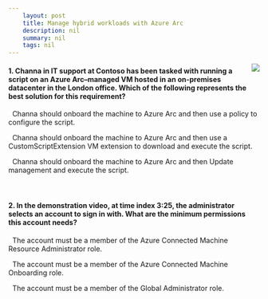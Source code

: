 ```yaml
---
    layout: post
    title: Manage hybrid workloads with Azure Arc 
    description: nil
    summary: nil
    tags: nil
---
```



 <a target="_blank" href="https://docs.microsoft.com/en-us/learn/modules/manage-hybrid-workloads-azure-arc/7-knowledge-check/"><i class="fas fa-external-link-alt"></i> </a>
 <img align="right" src="https://docs.microsoft.com/en-us/learn/achievements/manage-hybrid-workloads-with-azure-arc.svg">
####  1. Channa in IT support at Contoso has been tasked with running a script on an Azure Arc–managed VM hosted in an on-premises datacenter in the London office. Which of the following represents the best solution for this requirement?


<i class='far fa-square'></i> &nbsp;&nbsp;Channa should onboard the machine to Azure Arc and then use a policy to configure the script.

<i class='fas fa-check-square' style='color: Dodgerblue;'></i> &nbsp;&nbsp;Channa should onboard the machine to Azure Arc and then use a CustomScriptExtension VM extension to download and execute the script.

<i class='far fa-square'></i> &nbsp;&nbsp;Channa should onboard the machine to Azure Arc and then Update management and execute the script.
<br />
<br />
<br />

####  2. In the demonstration video, at time index 3:25, the administrator selects an account to sign in with. What are the minimum permissions this account needs?


<i class='far fa-square'></i> &nbsp;&nbsp;The account must be a member of the Azure Connected Machine Resource Administrator role.

<i class='fas fa-check-square' style='color: Dodgerblue;'></i> &nbsp;&nbsp;The account must be a member of the Azure Connected Machine Onboarding role.

<i class='far fa-square'></i> &nbsp;&nbsp;The account must be a member of the Global Administrator role.
<br />
<br />
<br />
